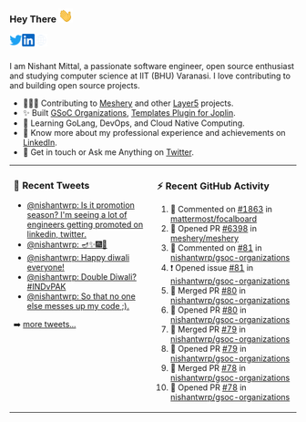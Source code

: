 ### Hey There <img src="./assets/wave.gif" width="25px">
<a href="http://urls.nishantwrp.com/github-to-twitter" target="_blank">
  <img align="left" alt="Nishant's Twitter" width="22px" src="./assets/twitter.svg" />
</a>
<a href="http://urls.nishantwrp.com/github-to-linkedin" target="_blank">
  <img align="left" alt="Nishant's LinkedIn" width="22px" src="./assets/linkedin.svg" />
</a>
<a href="http://urls.nishantwrp.com/github-to-site" target="_blank">
  <img align="left" alt="Nishant's Site" width="22px" src="./assets/globe.svg" />
</a>
<br /><br />

I am Nishant Mittal, a passionate software engineer, open source enthusiast and studying computer science at IIT (BHU) Varanasi. I love contributing to and building open source projects.

- 👨🏽‍💻 Contributing to [Meshery](https://meshery.io/) and other [Layer5](https://layer5.io/) projects.
- ✨ Built [GSoC Organizations](https://www.gsocorganizations.dev/), [Templates Plugin for Joplin](https://github.com/joplin/plugin-templates).
- 🌱 Learning GoLang, DevOps, and Cloud Native Computing.
- 🚀 Know more about my professional experience and achievements on [LinkedIn](http://urls.nishantwrp.com/github-to-linkedin).
- 💬 Get in touch or Ask me Anything on [Twitter](http://urls.nishantwrp.com/github-to-twitter).

<table><tr>
<td valign="top" width="50%">

### 📱 Recent Tweets
<!-- TWITTER:START -->
- [@nishantwrp: Is it promotion season? I&#39;m seeing a lot of engineers getting promoted on linkedin, twitter.](https://rss.app/articles/cb4e791f6f6d729c074351566bd3a7c508111d6e1136a1e9c3ec930d979628d4f61eb1492ac7df6dfba7687bde1d099664d46ae0c4117e1c8e)
- [@nishantwrp: 🪔✨🎆🎇](https://rss.app/articles/cb4e791f6f6d729c074351566bd3a7c508111d6e1136a1e9c3ec930d979628d4f61eb1492ac7df6dfba66c78de120c9a64d36de9c41b781589)
- [@nishantwrp: Happy diwali everyone!](https://rss.app/articles/cb4e791f6f6d729c074351566bd3a7c508111d6e1136a1e9c3ec930d979628d4f61eb1492ac7df6dfba6687ad8120f9a61d46ce0c6167c1283)
- [@nishantwrp: Double Diwali? #INDvPAK](https://rss.app/articles/cb4e791f6f6d729c074351566bd3a7c508111d6e1136a1e9c3ec930d979628d4f61eb1492ac7df6dfba66b78de17079468d069e5c514721d89)
- [@nishantwrp: So that no one else messes up my code ;&rpar;.](https://rss.app/articles/cb4e791f6f6d729c074351566bd3a7c508111d6e1136a1e9c3ec930d979628d4f61eb1492ac7df6dfba66b7ed71c0d9365d660e5c51a7e1d89)
<!-- TWITTER:END -->
➡️ [more tweets...](http://urls.nishantwrp.com/github-to-twitter)

</td>
<td valign="top" width="50%">

### ⚡ Recent GitHub Activity
<!--RECENT_ACTIVITY:start-->
1. 💬 Commented on [#1863](https://github.com/mattermost/focalboard/issues/1863#issuecomment-1282071351) in [mattermost/focalboard](https://github.com/mattermost/focalboard)
2. 💪 Opened PR [#6398](https://github.com/meshery/meshery/pull/6398) in [meshery/meshery](https://github.com/meshery/meshery)
3. 💬 Commented on [#81](https://github.com/nishantwrp/gsoc-organizations/issues/81#issuecomment-1278921001) in [nishantwrp/gsoc-organizations](https://github.com/nishantwrp/gsoc-organizations)
4. ❗️ Opened issue [#81](https://github.com/nishantwrp/gsoc-organizations/issues/81) in [nishantwrp/gsoc-organizations](https://github.com/nishantwrp/gsoc-organizations)
5. 🎉 Merged PR [#80](https://github.com/nishantwrp/gsoc-organizations/pull/80) in [nishantwrp/gsoc-organizations](https://github.com/nishantwrp/gsoc-organizations)
6. 💪 Opened PR [#80](https://github.com/nishantwrp/gsoc-organizations/pull/80) in [nishantwrp/gsoc-organizations](https://github.com/nishantwrp/gsoc-organizations)
7. 🎉 Merged PR [#79](https://github.com/nishantwrp/gsoc-organizations/pull/79) in [nishantwrp/gsoc-organizations](https://github.com/nishantwrp/gsoc-organizations)
8. 💪 Opened PR [#79](https://github.com/nishantwrp/gsoc-organizations/pull/79) in [nishantwrp/gsoc-organizations](https://github.com/nishantwrp/gsoc-organizations)
9. 🎉 Merged PR [#78](https://github.com/nishantwrp/gsoc-organizations/pull/78) in [nishantwrp/gsoc-organizations](https://github.com/nishantwrp/gsoc-organizations)
10. 💪 Opened PR [#78](https://github.com/nishantwrp/gsoc-organizations/pull/78) in [nishantwrp/gsoc-organizations](https://github.com/nishantwrp/gsoc-organizations)
<!--RECENT_ACTIVITY:end-->

</td>
</tr></table>

